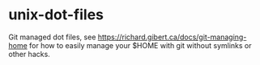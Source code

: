 # unix-dot-files

Git managed dot files, see https://richard.gibert.ca/docs/git-managing-home for how to easily manage your $HOME with git without symlinks or other hacks.
